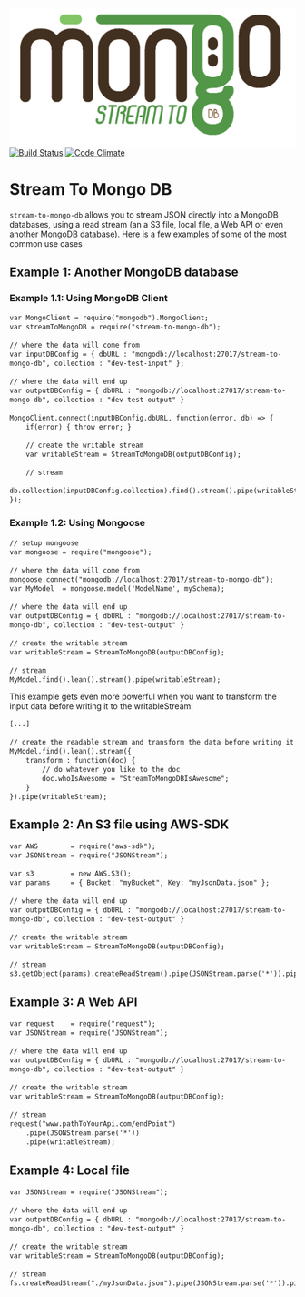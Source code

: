 ![Alt text](logo.png)
[![Build Status](https://travis-ci.org/AbdullahAli/stream-to-mongo-db.svg?branch=master)](https://travis-ci.org/AbdullahAli/stream-to-mongo-db) [![Code Climate](https://codeclimate.com/github/AbdullahAli/stream-to-mongo-db/badges/gpa.svg)](https://codeclimate.com/github/AbdullahAli/stream-to-mongo-db)


# Stream To Mongo DB

`stream-to-mongo-db` allows you to stream JSON directly into a MongoDB databases, using a read stream (an a S3 file, local file, a Web API or even another MongoDB database).  Here is a few examples of some of the most common use cases

## Example 1: Another MongoDB database

### Example 1.1: Using MongoDB Client
```
var MongoClient = require("mongodb").MongoClient;
var streamToMongoDB = require("stream-to-mongo-db");

// where the data will come from
var inputDBConfig = { dbURL : "mongodb://localhost:27017/stream-to-mongo-db", collection : "dev-test-input" };

// where the data will end up
var outputDBConfig = { dbURL : "mongodb://localhost:27017/stream-to-mongo-db", collection : "dev-test-output" }

MongoClient.connect(inputDBConfig.dbURL, function(error, db) => {
    if(error) { throw error; }

    // create the writable stream
    var writableStream = StreamToMongoDB(outputDBConfig);

    // stream
    db.collection(inputDBConfig.collection).find().stream().pipe(writableStream);
});

```

### Example 1.2: Using Mongoose
```
// setup mongoose
var mongoose = require("mongoose");

// where the data will come from
mongoose.connect("mongodb://localhost:27017/stream-to-mongo-db");
var MyModel  = mongoose.model('ModelName', mySchema);

// where the data will end up
var outputDBConfig = { dbURL : "mongodb://localhost:27017/stream-to-mongo-db", collection : "dev-test-output" }

// create the writable stream
var writableStream = StreamToMongoDB(outputDBConfig);

// stream
MyModel.find().lean().stream().pipe(writableStream);
```

This example gets even more powerful when you want to transform the input data before writing it to the writableStream:

```
[...]

// create the readable stream and transform the data before writing it
MyModel.find().lean().stream({
    transform : function(doc) {
        // do whatever you like to the doc
        doc.whoIsAwesome = "StreamToMongoDBIsAwesome";
    }
}).pipe(writableStream);
```

## Example 2: An S3 file using AWS-SDK
```
var AWS        = require("aws-sdk");
var JSONStream = require("JSONStream");

var s3         = new AWS.S3();
var params     = { Bucket: "myBucket", Key: "myJsonData.json" };

// where the data will end up
var outputDBConfig = { dbURL : "mongodb://localhost:27017/stream-to-mongo-db", collection : "dev-test-output" }

// create the writable stream
var writableStream = StreamToMongoDB(outputDBConfig);

// stream
s3.getObject(params).createReadStream().pipe(JSONStream.parse('*')).pipe(writableStream);
```

## Example 3: A Web API
```
var request    = require("request");
var JSONStream = require("JSONStream");

// where the data will end up
var outputDBConfig = { dbURL : "mongodb://localhost:27017/stream-to-mongo-db", collection : "dev-test-output" }

// create the writable stream
var writableStream = StreamToMongoDB(outputDBConfig);

// stream
request("www.pathToYourApi.com/endPoint")
    .pipe(JSONStream.parse('*'))
    .pipe(writableStream);
```

## Example 4: Local file
```
var JSONStream = require("JSONStream");

// where the data will end up
var outputDBConfig = { dbURL : "mongodb://localhost:27017/stream-to-mongo-db", collection : "dev-test-output" }

// create the writable stream
var writableStream = StreamToMongoDB(outputDBConfig);

// stream
fs.createReadStream("./myJsonData.json").pipe(JSONStream.parse('*')).pipe(writableStream);
```